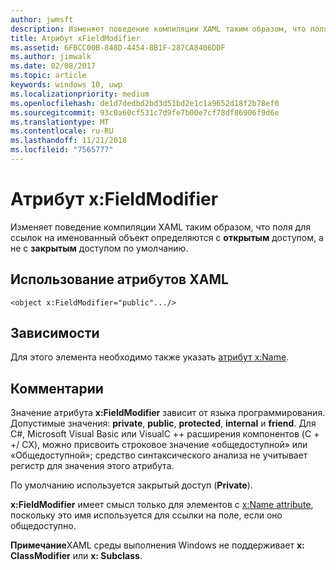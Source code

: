 ```yaml
---
author: jwmsft
description: Изменяет поведение компиляции XAML таким образом, что поля для ссылок на именованный объект определяются с открытым доступом, а не с закрытым доступом по умолчанию.
title: Атрибут xFieldModifier
ms.assetid: 6FBCC00B-848D-4454-8B1F-287CA8406DDF
ms.author: jimwalk
ms.date: 02/08/2017
ms.topic: article
keywords: windows 10, uwp
ms.localizationpriority: medium
ms.openlocfilehash: de1d7dedbd2bd3d51bd2e1c1a9652d18f2b78ef0
ms.sourcegitcommit: 93c0a60cf531c7d9fe7b00e7cf78df86906f9d6e
ms.translationtype: MT
ms.contentlocale: ru-RU
ms.lasthandoff: 11/21/2018
ms.locfileid: "7565777"
---
```

# <a name="xfieldmodifier-attribute"></a>Атрибут x:FieldModifier


Изменяет поведение компиляции XAML таким образом, что поля для ссылок на именованный объект определяются с **открытым** доступом, а не с **закрытым** доступом по умолчанию.

## <a name="xaml-attribute-usage"></a>Использование атрибутов XAML

``` syntax
<object x:FieldModifier="public".../>
```

## <a name="dependencies"></a>Зависимости

Для этого элемента необходимо также указать [атрибут x:Name](x-name-attribute.md).

## <a name="remarks"></a>Комментарии

Значение атрибута **x:FieldModifier** зависит от языка программирования. Допустимые значения: **private**, **public**, **protected**, **internal** и **friend**. Для C#, Microsoft Visual Basic или VisualC ++ расширения компонентов (C + +/ CX), можно присвоить строковое значение «общедоступной» или «Общедоступной»; средство синтаксического анализа не учитывает регистр для значения этого атрибута.

По умолчанию используется закрытый доступ (**Private**).

**x:FieldModifier** имеет смысл только для элементов с [x:Name attribute](x-name-attribute.md), поскольку это имя используется для ссылки на поле, если оно общедоступно.

**Примечание**XAML среды выполнения Windows не поддерживает **x: ClassModifier** или **x: Subclass**.

